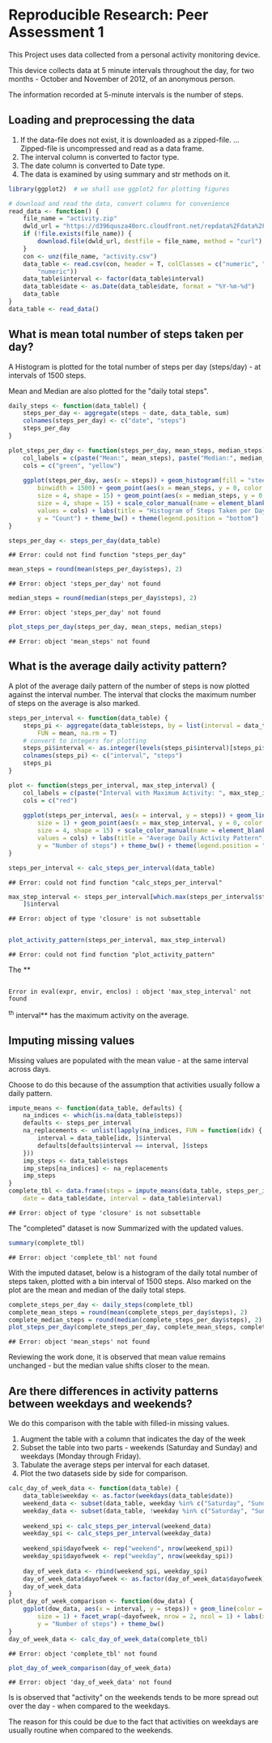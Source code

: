 # Reproducible Research: Peer Assessment 1
This Project uses data collected from a personal activity monitoring device. 

This device collects data at 5 minute intervals throughout the day, for two months - October and November of 2012, of an anonymous person.

The information recorded at 5-minute intervals is the number of steps.

## Loading and preprocessing the data

1. If the data-file does not exist, it is downloaded as a zipped-file.
... Zipped-file is uncompressed and read as a data frame.
3. The interval column is converted to factor type.
4. The date column is converted to Date type.
5. The data is examined by using summary and str methods on it.


```r
library(ggplot2)  # we shall use ggplot2 for plotting figures

# download and read the data, convert columns for convenience
read_data <- function() {
    file_name = "activity.zip"
    dwld_url = "https://d396qusza40orc.cloudfront.net/repdata%2Fdata%2Factivity.zip"
    if (!file.exists(file_name)) {
        download.file(dwld_url, destfile = file_name, method = "curl")
    }
    con <- unz(file_name, "activity.csv")
    data_table <- read.csv(con, header = T, colClasses = c("numeric", "character", 
        "numeric"))
    data_table$interval <- factor(data_table$interval)
    data_table$date <- as.Date(data_table$date, format = "%Y-%m-%d")
    data_table
}
data_table <- read_data()
```


## What is mean total number of steps taken per day?

A Histogram is plotted for the total number of steps per day (steps/day) - at intervals of 1500 steps.

Mean and Median are also plotted for the "daily total steps".


```r
daily_steps <- function(data_tablel) {
    steps_per_day <- aggregate(steps ~ date, data_table, sum)
    colnames(steps_per_day) <- c("date", "steps")
    steps_per_day
}

plot_steps_per_day <- function(steps_per_day, mean_steps, median_steps) {
    col_labels = c(paste("Mean:", mean_steps), paste("Median:", median_steps))
    cols = c("green", "yellow")
    
    ggplot(steps_per_day, aes(x = steps)) + geom_histogram(fill = "steelblue", 
        binwidth = 1500) + geom_point(aes(x = mean_steps, y = 0, color = "green"), 
        size = 4, shape = 15) + geom_point(aes(x = median_steps, y = 0, color = "yellow"), 
        size = 4, shape = 15) + scale_color_manual(name = element_blank(), labels = col_labels, 
        values = cols) + labs(title = "Histogram of Steps Taken per Day", x = "Number of Steps", 
        y = "Count") + theme_bw() + theme(legend.position = "bottom")
}

steps_per_day <- steps_per_day(data_table)
```

```
## Error: could not find function "steps_per_day"
```

```r
mean_steps = round(mean(steps_per_day$steps), 2)
```

```
## Error: object 'steps_per_day' not found
```

```r
median_steps = round(median(steps_per_day$steps), 2)
```

```
## Error: object 'steps_per_day' not found
```

```r
plot_steps_per_day(steps_per_day, mean_steps, median_steps)
```

```
## Error: object 'mean_steps' not found
```


## What is the average daily activity pattern?

A plot of the average daily pattern of the number of steps is now plotted against the interval number. The interval that clocks the maximum number of steps on the average is also marked.



```r
steps_per_interval <- function(data_table) {
    steps_pi <- aggregate(data_table$steps, by = list(interval = data_table$interval), 
        FUN = mean, na.rm = T)
    # convert to integers for plotting
    steps_pi$interval <- as.integer(levels(steps_pi$interval)[steps_pi$interval])
    colnames(steps_pi) <- c("interval", "steps")
    steps_pi
}

plot <- function(steps_per_interval, max_step_interval) {
    col_labels = c(paste("Interval with Maximum Activity: ", max_step_interval))
    cols = c("red")
    
    ggplot(steps_per_interval, aes(x = interval, y = steps)) + geom_line(color = "steelblue", 
        size = 1) + geom_point(aes(x = max_step_interval, y = 0, color = "red"), 
        size = 4, shape = 15) + scale_color_manual(name = element_blank(), labels = col_labels, 
        values = cols) + labs(title = "Average Daily Activity Pattern", x = "Interval", 
        y = "Number of steps") + theme_bw() + theme(legend.position = "bottom")
}

steps_per_interval <- calc_steps_per_interval(data_table)
```

```
## Error: could not find function "calc_steps_per_interval"
```

```r
max_step_interval <- steps_per_interval[which.max(steps_per_interval$steps), 
    ]$interval
```

```
## Error: object of type 'closure' is not subsettable
```

```r

plot_activity_pattern(steps_per_interval, max_step_interval)
```

```
## Error: could not find function "plot_activity_pattern"
```


The **

```

Error in eval(expr, envir, enclos) : object 'max_step_interval' not found

```

<sup>th</sup> interval** has the maximum activity on the average.


## Imputing missing values

Missing values are populated with the mean value - at the same interval across days.

Choose to do this because of the assumption that activities usually follow a daily pattern.


```r
impute_means <- function(data_table, defaults) {
    na_indices <- which(is.na(data_table$steps))
    defaults <- steps_per_interval
    na_replacements <- unlist(lapply(na_indices, FUN = function(idx) {
        interval = data_table[idx, ]$interval
        defaults[defaults$interval == interval, ]$steps
    }))
    imp_steps <- data_table$steps
    imp_steps[na_indices] <- na_replacements
    imp_steps
}
complete_tbl <- data.frame(steps = impute_means(data_table, steps_per_interval), 
    date = data_table$date, interval = data_table$interval)
```

```
## Error: object of type 'closure' is not subsettable
```


The "completed" dataset is now Summarized with the updated values.

```r
summary(complete_tbl)
```

```
## Error: object 'complete_tbl' not found
```


With the imputed dataset, below is a histogram of the daily total number of steps taken, plotted with a bin interval of 1500 steps. Also marked on the plot are the mean and median of the daily total steps.


```r
complete_steps_per_day <- daily_steps(complete_tbl)
complete_mean_steps = round(mean(complete_steps_per_day$steps), 2)
complete_median_steps = round(median(complete_steps_per_day$steps), 2)
plot_steps_per_day(complete_steps_per_day, complete_mean_steps, complete_median_steps)
```

```
## Error: object 'mean_steps' not found
```


Reviewing the work done, it is observed that mean value remains unchanged - but the median value shifts closer to the mean.

## Are there differences in activity patterns between weekdays and weekends?

We do this comparison with the table with filled-in missing values.

1. Augment the table with a column that indicates the day of the week
2. Subset the table into two parts - weekends (Saturday and Sunday) and weekdays (Monday through Friday).
3. Tabulate the average steps per interval for each dataset.
4. Plot the two datasets side by side for comparison.


```r
calc_day_of_week_data <- function(data_table) {
    data_table$weekday <- as.factor(weekdays(data_table$date))
    weekend_data <- subset(data_table, weekday %in% c("Saturday", "Sunday"))
    weekday_data <- subset(data_table, !weekday %in% c("Saturday", "Sunday"))
    
    weekend_spi <- calc_steps_per_interval(weekend_data)
    weekday_spi <- calc_steps_per_interval(weekday_data)
    
    weekend_spi$dayofweek <- rep("weekend", nrow(weekend_spi))
    weekday_spi$dayofweek <- rep("weekday", nrow(weekday_spi))
    
    day_of_week_data <- rbind(weekend_spi, weekday_spi)
    day_of_week_data$dayofweek <- as.factor(day_of_week_data$dayofweek)
    day_of_week_data
}
plot_day_of_week_comparison <- function(dow_data) {
    ggplot(dow_data, aes(x = interval, y = steps)) + geom_line(color = "steelblue", 
        size = 1) + facet_wrap(~dayofweek, nrow = 2, ncol = 1) + labs(x = "Interval", 
        y = "Number of steps") + theme_bw()
}
day_of_week_data <- calc_day_of_week_data(complete_tbl)
```

```
## Error: object 'complete_tbl' not found
```

```r
plot_day_of_week_comparison(day_of_week_data)
```

```
## Error: object 'day_of_week_data' not found
```


Is is observed that "activity" on the weekends tends to be more spread out over the day - when compared to the weekdays. 

The reason for this could be due to the fact that activities on weekdays are usually routine when compared to the weekends.
